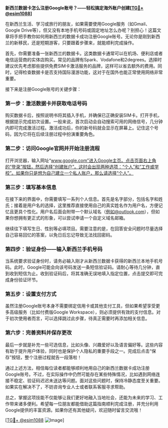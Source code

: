 **新西兰数据卡怎么注册Google账号？——轻松搞定海外账户创建[[TG💪+ @esim1088](https://t.me/s/esim1088)]**

在新西兰生活、学习或旅行的朋友，如果需要使用Google服务（如Gmail、Google Drive等），但又没有本地手机号码或固定地址怎么办呢？别担心！这篇文章将手把手教你如何用新西兰的数据卡成功注册Google账号。无论你是刚到新西兰的新移民，还是短期游客，只要跟着步骤来，就能顺利完成操作。

首先，你需要准备一张新西兰的数据卡。这类数据卡通常可以在机场、便利店或者电信运营商的实体店购买。常见的品牌有Spark、Vodafone和2degrees。选择时建议优先考虑那些提供免费SIM卡激活服务的品牌，这样可以省去额外的费用。同时，记得检查数据卡是否支持国际漫游功能，这对于在国外也能正常使用网络非常重要。

接下来是注册Google账号的关键步骤：

### 第一步：激活数据卡并获取电话号码

购买数据卡后，按照说明书将其插入手机，并确保已正确安装SIM卡。打开手机，根据提示完成初次设置。一般来说，首次启动会自动搜索可用的网络信号，几分钟内即可完成激活过程。激活成功后，你的新号码就会显示在屏幕上。记住这个号码，因为它将在后续注册过程中扮演重要角色。

### 第二步：访问Google官网并开始注册流程

打开浏览器，输入网址“www.google.com”进入Google主页。点击页面右上角的“登录”按钮，然后选择“创建账户”。这时会出现两种选项：“个人”和“工作或学校”。如果你只是想为自己建立一个私人账户，那么请选择“个人”。

### 第三步：填写基本信息

在接下来的界面中，你需要填写一系列个人信息。首先是名字部分，包括名字和姓氏；接着是用户名的选择，这里推荐直接使用自己的真实姓名作为用户名，方便记忆且更具个性化。用户名后面会附带一个默认域名（例如@outlook.com），但如果你想拥有更正式的形象，可以尝试申请一个自定义域名邮箱。

继续往下填写生日、性别等必填项目。需要注意的是，在回答安全问题时尽量选择自己容易回忆的答案，以免日后忘记导致无法找回密码。

### 第四步：验证身份——输入新西兰手机号码

当系统要求验证身份时，请务必输入刚才从新西兰数据卡获得的新西兰本地手机号码。此时，Google可能会向该号码发送一条短信验证码。请耐心等待几分钟，直到收到短信为止。收到验证码后，将其准确无误地填入指定位置，点击提交即可完成身份验证环节。

### 第五步：设置支付方式

虽然注册Google账号本身不需要绑定信用卡或其他支付工具，但如果希望享受更多高级服务（比如付费版Google Workspace），则必须提供有效的支付信息。对于初次使用者而言，可以选择跳过此步骤，待真正需要时再添加相关信息。

### 第六步：完善资料并保存更改

最后一步就是补充一些可选信息，比如头像、兴趣爱好以及语言偏好等。这些内容有助于提升用户体验，同时也是保护个人隐私的重要手段之一。完成后点击“保存”按钮，整个注册过程就告一段落啦！

通过上述方法，相信每位读者都能够顺利地用自己的新西兰数据卡成功注册Google账号。不过，在实际操作中仍然可能存在某些特殊情况，比如遇到网络连接不稳定、验证码迟迟未送达等问题。面对这些问题时，保持冷静态度至关重要。如果实在解决不了，不妨咨询专业人士或者联系客服寻求帮助。

总之，掌握这项技能不仅能够让我们更好地融入当地社会，还能为未来的学习、工作带来诸多便利。希望每一位朋友都能借助这篇指南顺利完成注册，并充分利用Google提供的丰富资源。如果你还有其他疑问，欢迎随时留言交流哦！

[[TG💪+ @esim1088](https://t.me/s/esim1088) ![Image](https://i.postimg.cc/4NQfJmqS/Snipaste-2025-05-13-00-14-12.png)]